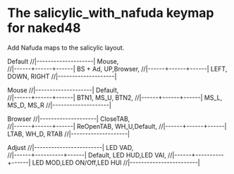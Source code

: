 # The salicylic_with_nafuda keymap for naked48

Add Nafuda maps to the salicylic layout.

Default
  //|--------------------|
             Mouse,       
  //|------+------+------|
    BS + Ad,    UP,Browser,
  //|------+------+------|
       LEFT,  DOWN, RIGHT 
  //|--------------------|

Mouse
  //|--------------------|
           Default,       
  //|------+------+------|
       BTN1,  MS_U,  BTN2,
  //|------+------+------|
       MS_L,  MS_D,  MS_R 
  //|--------------------|

Browser
  //|--------------------|
          CloseTAB,       
  //|------+------+------|
  ReOpenTAB,  WH_U,Default,
  //|------+------+------|
       LTAB,  WH_D,  RTAB 
  //|--------------------|

Adjust
  //|------------------------|
               LED VAD,       
  //|------+----------+------|
    Default,   LED HUD,LED VAI,
  //|------+----------+------|
    LED MOD,LED ON/Off,LED HUI 
  //|------------------------|
